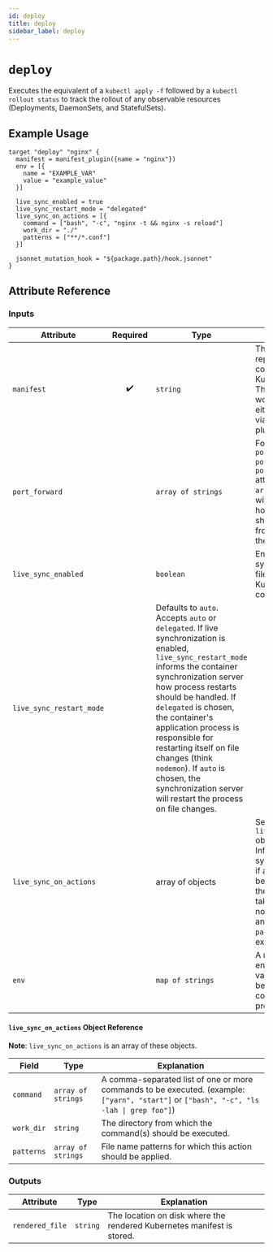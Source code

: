 ```yaml
---
id: deploy
title: deploy
sidebar_label: deploy
---
```


# `deploy`

Executes the equivalent of a `kubectl apply -f` followed by a `kubectl rollout status` to track the rollout of any observable resources (Deployments, DaemonSets, and StatefulSets).

## Example Usage

```hcl
target "deploy" "nginx" {
  manifest = manifest_plugin({name = "nginx"})
  env = [{
    name = "EXAMPLE_VAR"
    value = "example_value"
  }]

  live_sync_enabled = true
  live_sync_restart_mode = "delegated"
  live_sync_on_actions = [{
    command = ["bash", "-c", "nginx -t && nginx -s reload"]
    work_dir = "./"
    patterns = ["**/*.conf"]
  }]

  jsonnet_mutation_hook = "${package.path}/hook.jsonnet"
}
```

## Attribute Reference

### Inputs

| Attribute | Required | Type | Explanation |
| --------- | :------: | ---- | ----------- |
| `manifest` | :heavy_check_mark: | `string` | The string representation of the contents of a Kubernetes manifest. This particular field works best with either templates or via use of ark's plugin system. |
| `port_forward` |  | `array of strings` | Formatted as `<host port>:<container port>`, the `port_forward` attribute informs the `ark run` command with the `--watch` flag how service ports should be forwarded from Kubernetes to the host. |
| `live_sync_enabled` |  | `boolean` | Enables real-time synchronization of file changes into Kubernetes containers. |
| `live_sync_restart_mode` |  | Defaults to `auto`. Accepts `auto` or `delegated`. If live synchronization is enabled, `live_sync_restart_mode` informs the container synchronization server how process restarts should be handled. If `delegated` is chosen, the container's application process is responsible for restarting itself on file changes (think `nodemon`). If `auto` is chosen, the synchronization server will restart the process on file changes. |
| `live_sync_on_actions` |  | array of objects | See below for the `live_sync_on_actions` object definition. Informs the syncronization server if a command should be executed before the process restart takes place (installing node modules from an updated `package.json` for example). |
| `env` |  | `map of strings` | A map of environment variables that should be available to the container running the provided image. |

#### `live_sync_on_actions` Object Reference
**Note**: `live_sync_on_actions` is an array of these objects.

| Field | Type | Explanation |
| ----- | ---- | ----------- |
| `command` | `array of strings` | A comma-separated list of one or more commands to be executed. (example: `["yarn", "start"]` or <code>["bash", "-c", "ls -lah &#124; grep foo"]</code>) |
| `work_dir` | `string` | The directory from which the command(s) should be executed. |
| `patterns` | `array of strings` | File name patterns for which this action should be applied. |

### Outputs

| Attribute | Type | Explanation |
| --------- | ---- | ----------- |
| `rendered_file` | `string` | The location on disk where the rendered Kubernetes manifest is stored. |
